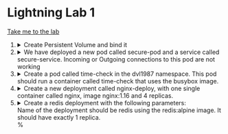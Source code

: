# Lightning Lab 1

[Take me to the lab](https://kodekloud.com/topic/lightning-lab-1/)

1.  <details>
    <summary>Create Persistent Volume and bind it</summary>
    Create a Persistent Volume called `log-volume`. It should make use of a storage class name `manual`. It should use RWX as the access mode and have a size of 1Gi. The volume should use the hostPath `/opt/volume/nginx`

    Next, create a PVC called `log-claim` requesting a minimum of 200Mi of storage. This PVC should bind to `log-volume`.

    Mount this in a pod called logger at the location `/var/www/nginx`. This pod should use the image `nginx:alpine`.

    1. Create the volume

        ```yaml
        apiVersion: v1
        kind: PersistentVolume
        metadata:
          name: log-volume
        spec:
          capacity:
            storage: 1Gi
          accessModes:
            - ReadWriteMany
          storageClassName: manual
          hostPath:
            path: /opt/volume/nginx

        ```

    1. Create the claim
        ```yaml
        kind: PersistentVolumeClaim
        apiVersion: v1
        metadata:
          name: log-claim
        spec:
          accessModes:
            - ReadWriteMany
          resources:
            requests:
              storage: 200Mi
          storageClassName: manual
        ```

    1. Create the pod

        ```yaml
        apiVersion: v1
        kind: Pod
        metadata:
          creationTimestamp: null
          labels:
            run: logger
          name: logger
        spec:
          containers:
          - image: nginx:alpine
            name: logger
            resources: {}
            volumeMounts:
            - name: log
              mountPath: /var/www/nginx
          volumes:
          - name: log
            persistentVolumeClaim:
                claimName: log-claim
        ```

1.  <details>
    <summary>We have deployed a new pod called secure-pod and a service called secure-service. Incoming or Outgoing connections to this pod are not working</summary>

    1. Troubleshoot why this is happening.

        There must be a network policy in effect that is blocking traffic

        ```
        kubectl get netpol
        ```

        We see there is a default-deny policy. If we then look at this policy's YAML we see it defines `ingress` with no rules, which means deny all incoming traffic. We can also see that it affects _all_ pods.

    1. Make sure that incoming connection from the pod webapp-color are successful. Important: Don't delete any current objects deployed.

        Since we are not allowed to change anything, we need to add a new network policy that permits access to `webapp-color`

        ```yaml
        apiVersion: networking.k8s.io/v1
        kind: NetworkPolicy
        metadata:
          name: test-network-policy
          namespace: default
        spec:
          podSelector:
            matchLabels:
              run: secure-pod
          policyTypes:
          - Ingress
          ingress:
          - from:
            - podSelector:
                matchLabels:
                  name: webapp-color
            ports:
            - protocol: TCP
              port: 80
        ```

1.  <details>
    <summary>Create a pod called time-check in the dvl1987 namespace. This pod should run a container called time-check that uses the busybox image.</summary>

    1.  First, check the namespace exists. If not then create it

        ```
        kubectl get namespace
        ```

        Doesn't exist

        ```
        kubectl create namespace dvl1987
        ```

    1.  Create the configmap in the correct namespace

        ```
        kubectl create configmap -n dvl1987 time-config --from-literal TIME_FREQ=10
        ```

    1.  Create the pod. The question implies we will read `TIME_FREQ` from an environment variable, thus we must configure the pod to set up that environment variable from the config map. It also asks for a volume that will last the lifetime of the container. This means `emptyDir`. Addtionally, since the command to run begins with `while` which is a shell built-in, we must run it via a shell (`/bin/sh -c`) rather than directly.

        Create the pod imperatively to a YAML file

        ```
        kubectl run time-check -n dvl1987 --image busybox --dry-run=client -o yaml > time-check.yaml
        ```

        Then edit `time-check.yaml` to add in the remaining requirements

        ```yaml
        apiVersion: v1
        kind: Pod
        metadata:
          labels:
            run: time-check
          name: time-check
          namespace: dvl1987
        spec:
          volumes:
          - name: log-volume
            emptyDir: {}
          containers:
          - image: busybox
            name: time-check
            env:
            - name: TIME_FREQ
              valueFrom:
                configMapKeyRef:
                  name: time-config
                  key: TIME_FREQ
            volumeMounts:
            - mountPath: /opt/time
              name: log-volume
            command:
            - /bin/sh
            - -c
            - "while true ; do date >> /opt/time/time-check.log ; sleep $TIME_FREQ ; done"
        ```

    1. Verify the logging is working.

        ```
        kubectl exec -n dvl1987 time-check --  cat /opt/time/time-check.log
        ```

        It should update every 10 seconds

    </details>

1.  <details>
    <summary>Create a new deployment called nginx-deploy, with one single container called nginx, image nginx:1.16 and 4 replicas.</summary>

    The deployment should use RollingUpdate strategy with maxSurge=1, and maxUnavailable=2.</br>Next upgrade the deployment to version 1.17.</br>Finally, once all pods are updated, undo the update and go back to the previous version.

    1. Create the deployment imperatively to a YAML file

        ```
        kubectl create deployment nginx-deploy --image nginx:1.16 --replicas 4 --dry-run=client -o yaml > nginx-deploy.yaml
        ```

        Then edit it to meet the requirements

        ```yaml
        apiVersion: apps/v1
        kind: Deployment
        metadata:
          labels:
            app: nginx-deploy
          name: nginx-deploy
        spec:
          replicas: 4
          selector:
            matchLabels:
              app: nginx-deploy
          strategy:
            rollingUpdate:
              maxSurge: 1
              maxUnavailable: 2
          template:
            metadata:
              labels:
                app: nginx-deploy
            spec:
              containers:
              - image: nginx:1.16
                name: nginx
        ```

        ...and apply

    1.  Upgrade the deployment to `nginx:1.17`

        ```
        kubectl set image deployment/nginx-deploy nginx=nginx:1.17 --record
        ```

        You can ignore the deprecation warning.

    1.  Finally, roll it back

        ```
        kubectl rollout undo deployment/nginx-deploy
        ```

    </details>

1.  <details>
    <summary>Create a redis deployment with the following parameters:</br>Name of the deployment should be redis using the redis:alpine image. It should have exactly 1 replica.</summary>

    The container should request for .2 CPU. It should use the label app=redis.
    It should mount exactly 2 volumes.

    1. An Empty directory volume called data at path /redis-master-data.
    1. A configmap volume called redis-config at path /redis-master.
    1. The container should expose the port 6379.

    The configmap has already been created.

    Create the deployment imaperatively to a YAML file

    ```
    kubectl create deployment redis --image redis:alpine --replicas 1 --dry-run=client -o yaml > redis.yaml
    ```

    The edit it to meet the requirements

    ```yaml
    apiVersion: apps/v1
    kind: Deployment
    metadata:
      labels:
        app: redis
      name: redis
    spec:
      replicas: 1
      selector:
        matchLabels:
          app: redis
      template:
        metadata:
          labels:
            app: redis
        spec:
          volumes:
          - name: data
            emptyDir: {}
          - name: config
            configMap:
              name: redis-config
          containers:
          - image: redis:alpine
            name: redis
            volumeMounts:
            - mountPath: /redis-master-data
              name: data
            - mountPath: /redis-master
              name: config
            ports:
            - containerPort: 6379
            resources:
              requests:
                cpu: 200m
    ```

    </details>%   
